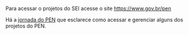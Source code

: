 Para acessar o projetos do SEI acesse o site https://www.gov.br/pen

Há a [jornada do PEN](https://www.gov.br/gestao/pt-br/assuntos/processo-eletronico-nacional/Jornada-do-PEN/iniciar-a-jornada) que esclarece como acessar e gerenciar alguns dos projetos do PEN.
